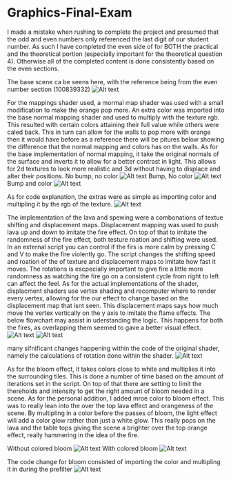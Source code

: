 # Graphics-Final-Exam
 I made a mistake when rushing to complete the project and presumed that the odd and even numbers only referenced the last digit of our student number. As such I have completed the even side of for BOTH the practical and the theoretical portion (especially important for the theoretical question 4). Otherwise all of the completed content is done consistently based on the even sections.

The base scene ca be seens here, with the reference being from the even number section (100839332)
 ![Alt text](baseScene.png "gitignore")

For the mappings shader used, a mormal map shader was used with a small modification to make the orange pop more. An extra color was imported into the base normal mapping shader and used to multiply with the texture rgb. This resulted with certain colors attaining their full value while others were caled back. This in turn can allow for the walls to pop more with orange then it would have before as a reference there will be pitures below showing the difference that the normal mapping and colors has on the walls. As for the base implementation of normal mapping, it take the original normals of the surface and inverts it to allow for a better contrast in light. This allows for 2d textures to look more realistic and 3d without having to displace and alter their positions.
No bump, no color
 ![Alt text](noBumpNoColor.png "gitignore")
Bump, No color
 ![Alt text](bumpNoColor.png "gitignore")
Bump and color
 ![Alt text](bumpWithColor.png "gitignore")
 
 As for code explanation, the extras were as simple as importing color and multipling it by the rgb of the texture.
 ![Alt text](normalMapCode.png "gitignore")


The implementation of the lava and spewing were a combonations of textue shifting and displacement maps. Displacement mapping was used to push lava up and down to imitate the fire effect. On top of that to imitate the randomness of the fire effect, both testure roation and shifting were used. In an external script you can control if the firs is more calm by pressing C and V to make the fire violently go. The script changes the shifting speed and roation of the of texture and displacement maps to imitate how fast it moves. The rotations is escpecially important to give fire a little more randomness as watching the fire go on a consistent cycle from right to left can affect the feel. As for the actual implementations of the shader, displacment shaders use vertex shading and recomputer where to render every vertex, allowing for the our effect to change based on the displacement map that isnt seen. This displacement maps says how much move the vertex vertically on the y axis to imitate the flame effects. The below flowchart may assist in uderstanding the logic. This happens for both the fires, as overlapping them seemed to gave a better visual effect.
 ![Alt text](flowChart.png "gitignore")
 ![Alt text](lava.png "gitignore")

 many sifnificant changes happening within the code of the original shader, namely the calculations of rotation done within the shader.
 ![Alt text](rotation.png "gitignore")


As for the bloom effect, it takes colors close to white and multiplies it into the surrounding tiles. This is done a number of time based on the amount of iterations set in the script. On top of that there are setting to limit the thereholds and intensity to get the right amount of bloom needed in a scene. As for the personal addition, I added mroe color to bloom effect. This was to really lean into the over the top lava effect and orangeness of the scene. By multipling in a color before the passes of bloom, the light effect will add a color glow rather than just a white glow. This really pops on the lava and the table tops giving the scene a brighter over the top orange effect, really hammering in the idea of the fire.

Without colored bloom
 ![Alt text](noBloom.png "gitignore")
With colored bloom
 ![Alt text](noBloom.png "gitignore")

The code change for bloom consisted of importing the color and multipling it in during the prefilter
 ![Alt text](bloomCode.png "gitignore")

